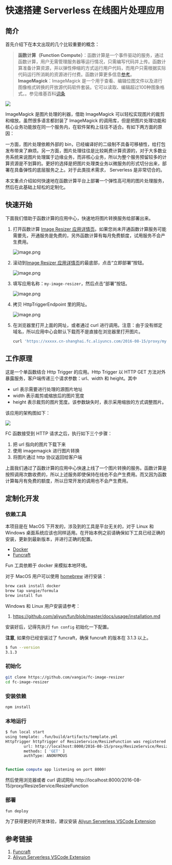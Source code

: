 # 快速搭建 Serverless 在线图片处理应用

## 简介

首先介绍下在本文出现的几个比较重要的概念：

> **函数计算（Function Compute）**：函数计算是一个事件驱动的服务，通过函数计算，用户无需管理服务器等运行情况，只需编写代码并上传。函数计算准备计算资源，并以弹性伸缩的方式运行用户代码，而用户只需根据实际代码运行所消耗的资源进行付费。函数计算更多信息[参考](https://help.aliyun.com/product/50980.html)。
> **ImageMagick**：ImageMagick 是一个用于查看、编辑位图文件以及进行图像格式转换的开放源代码软件套装。它可以读取、编辑超过100种图象格式。。参见维基百科[词条](https://zh.wikipedia.org/wiki/ImageMagick)

![](https://data-analysis.cn-shanghai.log.aliyuncs.com/logstores/article-logs/track_ua.gif?APIVersion=0.6.0&title=%E5%BF%AB%E9%80%9F%E6%90%AD%E5%BB%BA%20Serverless%20%E5%9C%A8%E7%BA%BF%E5%9B%BE%E7%89%87%E5%A4%84%E7%90%86%E5%BA%94%E7%94%A8&src=article&author=%E5%80%9A%E8%B4%A4)

ImageMagick 是图片处理的利器，借助 ImageMagick 可以轻松实现图片的裁剪和缩放。虽然很多语言都封装了 ImageMagick 的调用库，但是把图片处理功能和核心业务功能放在同一个服务内，在软件架构上往往不适合。有如下两方面的原因：

一方面，图片处理依赖外部的 bin，已经编译好的二级制不具备可移植性，给打包发布带来了麻烦。另一方面，图片处理往往是比较耗费计算资源的，对于大多数业务系统来说图片处理属于边缘业务，而非核心业务，所以为整个服务预留较多的计算资源是不划算的。更好的选择是把图片处理类业务以微服务的形式切分出来，部署在具备弹性的底层服务之上。对于此类技术需求， Serverless 是非常切合的。

本文重点介绍如何快速地在函数计算平台上部署一个弹性高可用的图片处理服务，然后在此基础上轻松的定制化。

## 快速开始

下面我们借助于函数计算的应用中心，快速地将图片转换服务给部署出来。

1. 打开函数计算 [Image Resizer 应用详情页](https://statistics.functioncompute.com/?title=%E5%BF%AB%E9%80%9F%E6%90%AD%E5%BB%BA%20Serverless%20%E5%9C%A8%E7%BA%BF%E5%9B%BE%E7%89%87%E5%A4%84%E7%90%86%E5%BA%94%E7%94%A8&src=article&author=%E5%80%9A%E8%B4%A4&url=https://fc.console.aliyun.com/fc/applications/cn-shanghai/template/Image-Resizer#intro)。如果您尚未开通函数计算服务可能需要先，开通服务是免费的，另外函数计算有每月免费额度，试用服务不会产生费用。

    ![image.png](https://i.loli.net/2019/12/11/c2jbSnyhtNXxs4A.png)

2. 滚动到[Image Resizer 应用详情页](https://statistics.functioncompute.com/?title=%E5%BF%AB%E9%80%9F%E6%90%AD%E5%BB%BA%20Serverless%20%E5%9C%A8%E7%BA%BF%E5%9B%BE%E7%89%87%E5%A4%84%E7%90%86%E5%BA%94%E7%94%A8&src=article&author=%E5%80%9A%E8%B4%A4&url=https://fc.console.aliyun.com/fc/applications/cn-shanghai/template/Image-Resizer#intro)的最底部，点击“立即部署”按钮。

    ![image.png](https://i.loli.net/2019/12/11/2KOmces5uJa1gx9.png)

3. 填写应用名称：`my-image-resizer`，然后点击“部署”按钮。

    ![image.png](https://i.loli.net/2019/12/11/9sbQJHvKlSAPL2m.png)

4. 拷贝 HttpTriggerEndpoint 里的网址。

    ![image.png](https://i.loli.net/2019/12/11/CTGUJ7qlBVwympH.png)

5. 在浏览器里打开上面的网址，或者通过 curl 进行调用。注意：由于没有绑定域名，所以应用中心会默认下载而不是直接在浏览器里打开图片。

    ```bash
    curl 'https://xxxxx.cn-shanghai.fc.aliyuncs.com/2016-08-15/proxy/my-image-resizer-ResizeService-5A40B5A8B981/my-image-resizer-ResizeFunction-3E71C57C0094/' --output resized.jpg
    ```

## 工作原理

这是一个单函数结合 Http Trigger 的应用。Http Trigger 以 HTTP GET 方法对外暴露服务，客户端传递三个请求参数：url、width 和 height。其中

* url 表示需要进行处理的源图片地址
* width 表示裁剪或缩放后的图片宽度
* height 表示裁剪的图片宽度。该参数缺失时，表示采用缩放的方式调整图片。

该应用的架构图如下：

![](https://img.alicdn.com/tfs/TB1Z9fHqX67gK0jSZPfXXahhFXa-1920-1080.jpg)

FC 函数接受到 HTTP 请求之后，执行如下三个步骤：

1. 把 url 指向的图片下载下来
2. 使用 imagemagick 进行图片转换
3. 将图片通过 http 协议返回给客户端

上面我们通过了函数计算的应用中心快速上线了一个图片转换的服务。函数计算是按照调用次数收费的，所以上述服务即使保持在线也不会产生费用。而又因为函数计算每月有免费的额度，所以日常开发的调用也不会产生费用。

## 定制化开发

### 依赖工具

本项目是在 MacOS 下开发的，涉及到的工具是平台无关的，对于 Linux 和 Windows 桌面系统应该也同样适用。在开始本例之前请确保如下工具已经正确的安装，更新到最新版本，并进行正确的配置。

* [Docker](https://www.docker.com/)
* [Funcraft](https://github.com/aliyun/fun)

Fun 工具依赖于 docker 来模拟本地环境。

对于 MacOS 用户可以使用 [homebrew](https://brew.sh/) 进行安装：

```bash
brew cask install docker
brew tap vangie/formula
brew install fun
```

Windows 和 Linux 用户安装请参考：

1. https://github.com/aliyun/fun/blob/master/docs/usage/installation.md

安装好后，记得先执行 `fun config` 初始化一下配置。

**注意**, 如果你已经安装过了 funcraft，确保 funcraft 的版本在 3.1.3 以上。

```bash
$ fun --version
3.1.3
```

### 初始化

```bash
git clone https://github.com/vangie/fc-image-resizer
cd fc-image-resizer
```

### 安装依赖

```bash
npm install
```

### 本地运行

```bash
$ fun local start
using template: .fun/build/artifacts/template.yml
HttpTrigger httpTrigger of ResizeService/ResizeFunction was registered
        url: http://localhost:8000/2016-08-15/proxy/ResizeService/ResizeFunction
        methods: [ 'GET' ]
        authType: ANONYMOUS


function compute app listening on port 8000!
```

然后使用浏览器或者 curl 调试网址 http://localhost:8000/2016-08-15/proxy/ResizeService/ResizeFunction

### 部署

```bash
fun deploy
```

为了获得更好的开发体验，建议安装 [Aliyun Serverless VSCode Extension](https://marketplace.visualstudio.com/items?itemName=aliyun.aliyun-serverless)

## 参考链接

1. [Funcraft](https://github.com/alibaba/funcraft)
2. [Aliyun Serverless VSCode Extension](https://github.com/alibaba/serverless-vscode)
